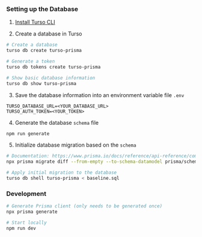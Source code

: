 ### Setting up the Database

1. [Install Turso CLI](https://docs.turso.tech/reference/turso-cli#installation)

2. Create a database in Turso

```bash
# Create a database
turso db create turso-prisma

# Generate a token
turso db tokens create turso-prisma

# Show basic database information
turso db show turso-prisma
```

3. Save the database information into an environment variable file `.env`

```text
TURSO_DATABASE_URL=<YOUR_DATABASE_URL>
TURSO_AUTH_TOKEN=<YOUR_TOKEN>
```

4. Generate the database `schema` file

```bash
npm run generate
```

5. Initialize database migration based on the `schema`

```bash
# Documentation: https://www.prisma.io/docs/reference/api-reference/command-reference#migrate-diff
npx prisma migrate diff --from-empty --to-schema-datamodel prisma/schema.prisma --script > baseline.sql

# Apply initial migration to the database
turso db shell turso-prisma < baseline.sql
```

### Development

```bash
# Generate Prisma client (only needs to be generated once)
npx prisma generate

# Start locally
npm run dev
```
